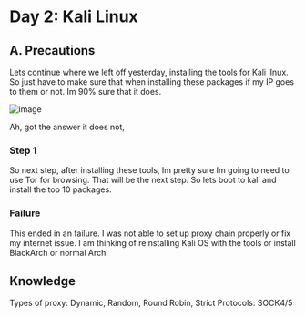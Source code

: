 # Day 2: Kali Linux

## A. Precautions

Lets continue where we left off yesterday, installing the tools for Kali lInux.
So just have to make sure that when installing these packages if my IP goes to them or not. Im 90% sure that it does. 

![image](https://github.com/jerrinmg/30day/assets/166682032/260fcf3e-b787-4127-b954-2f0e74aa50f0)

Ah, got the answer it does not, 
### Step 1 
So next step, after installing these tools, Im pretty sure Im going to need to use Tor for browsing. That will be the next step. So lets boot to kali and install the top 10 packages.
### Failure
This ended in an failure. I was not able to set up proxy chain properly or fix my internet issue. I am thinking of reinstalling Kali OS with the tools or install BlackArch or normal Arch.

## Knowledge
Types of proxy: Dynamic, Random, Round Robin, Strict
Protocols: SOCK4/5 
